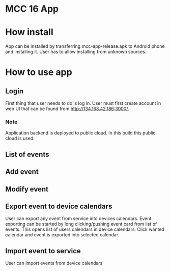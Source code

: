 # MCC 16 App

# How install

App can be installed by transferring mcc-app-release.apk to Android phone and installing it.
User has to allow installing from unknown sources.


# How to use app

## Login 

First thing that user needs to do is log in. 
User must first create account in web UI that can be found from http://134.168.42.186:3000/.

### Note

Application backend is deployed to public cloud. In this build this public cloud is used.

## List of events

## Add event

## Modify event

## Export event to device calendars

User can export any event from service into devices calendars. 
Event exporting can be started by long clicking/pushing event card from list of events.
This opens list of users calendars in device calendars.
Click wanted calendar and event is exported into selected calendar.

## Import event to service

User can import events from device calendars 